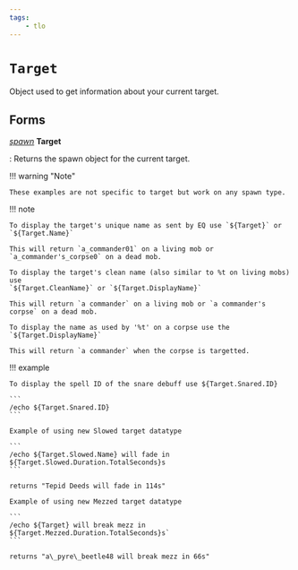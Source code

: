 ```yaml
---
tags:
    - tlo
---
```

# `Target`

Object used to get information about your current target.

## Forms

[_spawn_](../data-types/datatype-spawn.md) **Target**

:   Returns the spawn object for the current target.


!!! warning "Note"

    These examples are not specific to target but work on any spawn type.

!!! note

    To display the target's unique name as sent by EQ use `${Target}` or `${Target.Name}`

    This will return `a_commander01` on a living mob or `a_commander's_corpse0` on a dead mob.

    To display the target's clean name (also similar to %t on living mobs) use
    `${Target.CleanName}` or `${Target.DisplayName}`

    This will return `a commander` on a living mob or `a commander's corpse` on a dead mob.

    To display the name as used by '%t' on a corpse use the `${Target.DisplayName}`

    This will return `a commander` when the corpse is targetted.

!!! example

    To display the spell ID of the snare debuff use ${Target.Snared.ID}

    ```
    /echo ${Target.Snared.ID}
    ```

    Example of using new Slowed target datatype

    ```
    /echo ${Target.Slowed.Name} will fade in ${Target.Slowed.Duration.TotalSeconds}s
    ```

    returns "Tepid Deeds will fade in 114s"

    Example of using new Mezzed target datatype

    ```
    /echo ${Target} will break mezz in ${Target.Mezzed.Duration.TotalSeconds}s`
    ```

    returns "a\_pyre\_beetle48 will break mezz in 66s"

[int]: ../data-types/datatype-int.md
[string]: ../data-types/datatype-string.md
[achievementobj]: datatype-achievementobj.md
[bool]: ../data-types/datatype-bool.md
[time]: datatype-time.md
[achievement]: ../data-types/datatype-achievement.md
[achievementcat]: ../data-types/datatype-achievementcat.md
[altability]: datatype-altability.md
[spell]: datatype-spell.md
[bandolieritem]: #bandolieritem-datatype
[int64]: ../data-types/datatype-int64.md
[timestamp]: datatype-timestamp.md
[float]: ../data-types/datatype-float.md
[buff]: datatype-buff.md
[spawn]: ../data-types/datatype-spawn.md
[auratype]: datatype-auratype.md
[item]: datatype-item.md
[worldlocation]: datatype-worldlocation.md
[ticks]: datatype-ticks.md
[fellowship]: datatype-fellowship.md
[strinrg]: datatype-string.md
[xtarget]: datatype-xtarget.md
[dzmember]: datatype-dzmember.md
[window]: datatype-window.md
[zone]: datatype-zone.md
[fellowshipmember]: datatype-fellowshipmember.md
[class]: datatype-class.md
[heading]: datatype-heading.md
[ground]: datatype-ground.md
[inifile]: datatype-inifile.md
[inifilesection]: datatype-inifilesection.md
[inifilesectionkey]: datatype-inifilesectionkey.md
[double]: ../data-types/datatype-double.md
[invslot]: datatype-invslot.md
[augtype]: datatype-augtype.md
[itemspell]: datatype-itemspell.md
[evolving]: datatype-evolving.md
[keyringitem]: datatype-keyringitem.md
[raidmember]: datatype-raidmember.md
[body]: datatype-body.md
[cachedbuff]: datatype-cachedbuff.md
[deity]: datatype-deity.md
[race]: datatype-race.md
[taskmember]: datatype-task.md
[achievementmgr]: #achievementmgr-type
[itemfilterdata]: #itemfilterdata-type
[advlootitem]: #advlootitem-type
[alert]: #alert-type
[alertlist]: #alertlist-type
[friends]: #friends-type
